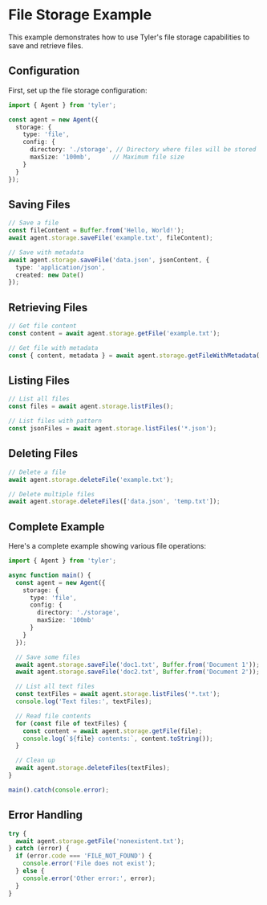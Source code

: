 # File Storage Example

This example demonstrates how to use Tyler's file storage capabilities to save and retrieve files.

## Configuration

First, set up the file storage configuration:

```typescript
import { Agent } from 'tyler';

const agent = new Agent({
  storage: {
    type: 'file',
    config: {
      directory: './storage', // Directory where files will be stored
      maxSize: '100mb',      // Maximum file size
    }
  }
});
```

## Saving Files

```typescript
// Save a file
const fileContent = Buffer.from('Hello, World!');
await agent.storage.saveFile('example.txt', fileContent);

// Save with metadata
await agent.storage.saveFile('data.json', jsonContent, {
  type: 'application/json',
  created: new Date()
});
```

## Retrieving Files

```typescript
// Get file content
const content = await agent.storage.getFile('example.txt');

// Get file with metadata
const { content, metadata } = await agent.storage.getFileWithMetadata('data.json');
```

## Listing Files

```typescript
// List all files
const files = await agent.storage.listFiles();

// List files with pattern
const jsonFiles = await agent.storage.listFiles('*.json');
```

## Deleting Files

```typescript
// Delete a file
await agent.storage.deleteFile('example.txt');

// Delete multiple files
await agent.storage.deleteFiles(['data.json', 'temp.txt']);
```

## Complete Example

Here's a complete example showing various file operations:

```typescript
import { Agent } from 'tyler';

async function main() {
  const agent = new Agent({
    storage: {
      type: 'file',
      config: {
        directory: './storage',
        maxSize: '100mb'
      }
    }
  });

  // Save some files
  await agent.storage.saveFile('doc1.txt', Buffer.from('Document 1'));
  await agent.storage.saveFile('doc2.txt', Buffer.from('Document 2'));

  // List all text files
  const textFiles = await agent.storage.listFiles('*.txt');
  console.log('Text files:', textFiles);

  // Read file contents
  for (const file of textFiles) {
    const content = await agent.storage.getFile(file);
    console.log(`${file} contents:`, content.toString());
  }

  // Clean up
  await agent.storage.deleteFiles(textFiles);
}

main().catch(console.error);
```

## Error Handling

```typescript
try {
  await agent.storage.getFile('nonexistent.txt');
} catch (error) {
  if (error.code === 'FILE_NOT_FOUND') {
    console.error('File does not exist');
  } else {
    console.error('Other error:', error);
  }
}
``` 